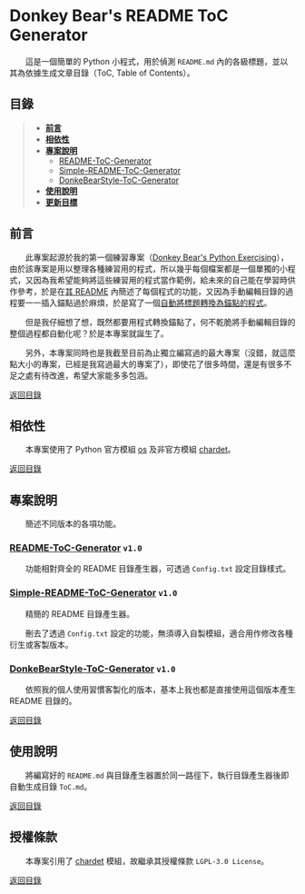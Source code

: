 # Donkey Bear's README ToC Generator

　　這是一個簡單的 Python 小程式，用於偵測 `README.md` 內的各級標題，並以其為依據生成文章目錄（ToC, Table of Contents）。

## 目錄

> * [**前言**](#前言)
> * [**相依性**](#相依性)
> * [**專案說明**](#專案說明)
>   * [README-ToC-Generator](#readme-toc-generator-v10)
>   * [Simple-README-ToC-Generator](#simple-readme-toc-generator-v10)
>   * [DonkeBearStyle-ToC-Generator](#donkebearstyle-toc-generator-v10)
> * [**使用說明**](#使用說明)
> * [**更新目標**](#更新目標)

## 前言

　　此專案起源於我的第一個練習專案（[Donkey Bear's Python Exercising](https://github.com/DonkeyBear/Python-Exercising-by-DonkeyBear)），由於該專案是用以整理各種練習用的程式，所以幾乎每個檔案都是一個單獨的小程式，又因為我希望能夠將這些練習用的程式當作範例，給未來的自己能在學習時供作參考，於是在[其 README](https://github.com/DonkeyBear/Python-Exercising-by-DonkeyBear/blob/main/README.md) 內簡述了每個程式的功能，又因為手動編輯目錄的過程要一一插入錨點過於麻煩，於是寫了一個[自動將標題轉換為錨點的程式](https://github.com/DonkeyBear/Python-Exercising-by-DonkeyBear/blob/main/Misc/AnchorTrans.py)。

　　但是我仔細想了想，既然都要用程式轉換錨點了，何不乾脆將手動編輯目錄的整個過程都自動化呢？於是本專案就誕生了。

　　另外，本專案同時也是我截至目前為止獨立編寫過的最大專案（沒錯，就這麼點大小的專案，已經是我寫過最大的專案了），即使花了很多時間，還是有很多不足之處有待改進，希望大家能多多包涵。

[返回目錄](#目錄)

## 相依性

　　本專案使用了 Python 官方模組 [os](https://docs.python.org/3/library/os.html) 及非官方模組 [chardet](https://pypi.org/project/chardet/)。

[返回目錄](#目錄)

## 專案說明

　　簡述不同版本的各項功能。

### [README-ToC-Generator](https://github.com/DonkeyBear/README-ToC-Generator/tree/main/README-ToC-Generator) `v1.0`

　　功能相對齊全的 README 目錄產生器，可透過 `Config.txt` 設定目錄樣式。

### [Simple-README-ToC-Generator](https://github.com/DonkeyBear/README-ToC-Generator/tree/main/Simple-README-ToC-Generator) `v1.0`

　　精簡的 README 目錄產生器。

　　刪去了透過 `Config.txt` 設定的功能，無須導入自製模組，適合用作修改各種衍生或客製版本。

### [DonkeBearStyle-ToC-Generator](https://github.com/DonkeyBear/README-ToC-Generator/tree/main/DonkeBearStyle-ToC-Generator) `v1.0`

　　依照我的個人使用習慣客製化的版本，基本上我也都是直接使用這個版本產生 README 目錄的。

[返回目錄](#目錄)

## 使用說明

　　將編寫好的 `README.md` 與目錄產生器置於同一路徑下，執行目錄產生器後即自動生成目錄 `ToC.md`。

[返回目錄](#目錄)

## 授權條款

　　本專案引用了 [chardet](https://pypi.org/project/chardet/) 模組，故繼承其授權條款 `LGPL-3.0 License`。

[返回目錄](#目錄)